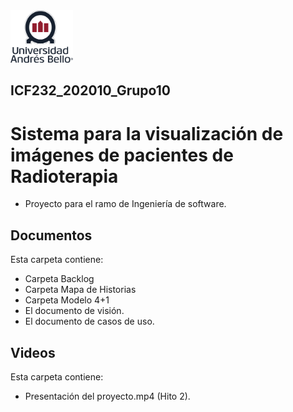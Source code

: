 <img src="/Images/logo.png" width="100">

## ICF232_202010_Grupo10
# Sistema para la visualización de imágenes de pacientes de Radioterapia
* Proyecto para el ramo de Ingeniería de software.

## Documentos
Esta carpeta contiene:
* Carpeta Backlog
* Carpeta Mapa de Historias
* Carpeta Modelo 4+1
* El documento de visión.
* El documento de casos de uso.

## Videos
Esta carpeta contiene:
* Presentación del proyecto.mp4 (Hito 2).